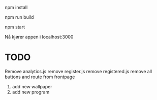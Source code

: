 npm install

npm run build

npm start

Nå kjører appen i localhost:3000

# TODO
Remove analytics.js
remove register.js
remove registered.js
remove all buttons and route from frontpage

1. add new wallpaper
2. add new program